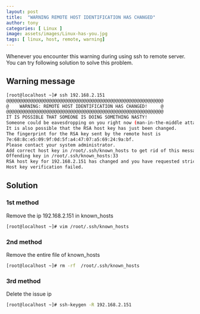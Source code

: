 ```yaml
---
layout: post
title:  "WARNING REMOTE HOST IDENTIFICATION HAS CHANGED"
author: tony
categories: [ Linux ]
image: assets/images/Linux-has-you.jpg
tags: [ linux, host, remote, warning]
---
```

Whenever you encounter this warning during using ssh to remote server. You can try following solution to solve this problem.

## Warning message
```bash
[root@localhost ~]# ssh 192.168.2.151
@@@@@@@@@@@@@@@@@@@@@@@@@@@@@@@@@@@@@@@@@@@@@@@@@@@@@@@@@@@
@    WARNING: REMOTE HOST IDENTIFICATION HAS CHANGED!     @
@@@@@@@@@@@@@@@@@@@@@@@@@@@@@@@@@@@@@@@@@@@@@@@@@@@@@@@@@@@
IT IS POSSIBLE THAT SOMEONE IS DOING SOMETHING NASTY!
Someone could be eavesdropping on you right now (man-in-the-middle attack)!
It is also possible that the RSA host key has just been changed.
The fingerprint for the RSA key sent by the remote host is
7e:68:8c:e5:09:9f:0d:5f:a4:47:07:a5:69:24:9a:bf.
Please contact your system administrator.
Add correct host key in /root/.ssh/known_hosts to get rid of this message.
Offending key in /root/.ssh/known_hosts:33
RSA host key for 192.168.2.151 has changed and you have requested strict checking.
Host key verification failed.
```

## Solution

### 1st method
Remove the ip 192.168.2.151 in known_hosts
```bash
[root@localhost ~]# vim /root/.ssh/known_hosts
```


### 2nd method
Remove the entire file of known_hosts
```bash
[root@localhost ~]# rm -rf  /root/.ssh/known_hosts
```

### 3rd method
Delete the issue ip
```bash
[root@localhost ~]# ssh-keygen -R 192.168.2.151
```
